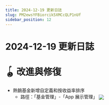 ```yaml
---
title: 2024-12-19 更新日誌
slug: PM2ewsYFBiorcik5XMCcQLP1nUf
sidebar_position: 12
---
```



# 2024-12-19 更新日誌

# 🪀 改進與修復

- 熱銷基金新增自定義和按收益率排序
    - 路徑：「基金管理」-「App 展示管理」
        <img src="/assets/HnHqbnyWuoLCY7xfrxFchWPOnzd.png" src-width="3434" src-height="1992" align="center"/>
    
